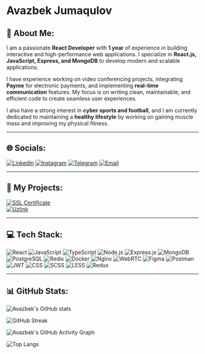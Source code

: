 # Avazbek Jumaqulov

## 🚀 About Me:
I am a passionate **React Developer** with **1 year** of experience in building interactive and high-performance web applications. I specialize in **React.js, JavaScript, Express, and MongoDB** to develop modern and scalable applications.

I have experience working on video conferencing projects, integrating **Payme** for electronic payments, and implementing **real-time communication** features. My focus is on writing clean, maintainable, and efficient code to create seamless user experiences.

I also have a strong interest in **cyber sports and football**, and I am currently dedicated to maintaining a **healthy lifestyle** by working on gaining muscle mass and improving my physical fitness.

---

## 🌐 Socials:
[![LinkedIn](https://img.shields.io/badge/LinkedIn-0A66C2?style=for-the-badge&logo=linkedin&logoColor=white)](https://www.linkedin.com/in/avazbek-jumoqulov-353b39280/) 
[![Instagram](https://img.shields.io/badge/Instagram-E4405F?style=for-the-badge&logo=instagram&logoColor=white)](https://www.instagram.com/jumaqulov__) 
[![Telegram](https://img.shields.io/badge/Telegram-26A5E4?style=for-the-badge&logo=telegram&logoColor=white)](https://t.me/Avazbey21) 
[![Email](https://img.shields.io/badge/Email-D14836?style=for-the-badge&logo=gmail&logoColor=white)](mailto:avazjonjumoqulov@gmail.com)

---

## 🔗 My Projects:

[![SSL Certificate](https://img.shields.io/badge/SSL%20Certificate-Live%20Demo-blue?style=for-the-badge)](https://sslcertificate.uz/)
<br>
[![Uzlink](https://img.shields.io/badge/Uzlink-Live%20Demo-green?style=for-the-badge)](https://uzlink.uz/)

---

## 💻 Tech Stack:

![React](https://img.shields.io/badge/React-20232A?style=for-the-badge&logo=react&logoColor=61DAFB)
![JavaScript](https://img.shields.io/badge/JavaScript-F7DF1E?style=for-the-badge&logo=javascript&logoColor=black)
![TypeScript](https://img.shields.io/badge/TypeScript-007ACC?style=for-the-badge&logo=typescript&logoColor=white)
![Node.js](https://img.shields.io/badge/Node.js-43853D?style=for-the-badge&logo=node.js&logoColor=white)
![Express.js](https://img.shields.io/badge/Express.js-000000?style=for-the-badge&logo=express&logoColor=white)
![MongoDB](https://img.shields.io/badge/MongoDB-4EA94B?style=for-the-badge&logo=mongodb&logoColor=white)
![PostgreSQL](https://img.shields.io/badge/PostgreSQL-316192?style=for-the-badge&logo=postgresql&logoColor=white)
![Redis](https://img.shields.io/badge/Redis-DC382D?style=for-the-badge&logo=redis&logoColor=white)
![Docker](https://img.shields.io/badge/Docker-2496ED?style=for-the-badge&logo=docker&logoColor=white)
![Nginx](https://img.shields.io/badge/Nginx-009639?style=for-the-badge&logo=nginx&logoColor=white)
![WebRTC](https://img.shields.io/badge/WebRTC-333333?style=for-the-badge&logo=webrtc&logoColor=white)
![Figma](https://img.shields.io/badge/Figma-F24E1E?style=for-the-badge&logo=figma&logoColor=white)
![Postman](https://img.shields.io/badge/Postman-FF6C37?style=for-the-badge&logo=postman&logoColor=white)
![JWT](https://img.shields.io/badge/JWT-000000?style=for-the-badge&logo=jsonwebtokens&logoColor=white)
![CSS](https://img.shields.io/badge/CSS-1572B6?style=for-the-badge&logo=css3&logoColor=white)
![SCSS](https://img.shields.io/badge/SCSS-CC6699?style=for-the-badge&logo=sass&logoColor=white)
![LESS](https://img.shields.io/badge/LESS-1D365D?style=for-the-badge&logo=less&logoColor=white)
![Redux](https://img.shields.io/badge/Redux-764ABC?style=for-the-badge&logo=redux&logoColor=white)

---

## 📊 GitHub Stats:

![Avazbek's GitHub stats](https://github-readme-stats.vercel.app/api?username=Jumaqulov&show_icons=true&theme=dark)

![GitHub Streak](https://streak-stats.demolab.com/?user=Jumaqulov&theme=dark)

![Avazbek's GitHub Activity Graph](https://github-readme-activity-graph.vercel.app/graph?username=jumaqulov&theme=react-dark)

![Top Langs](https://github-readme-stats.vercel.app/api/top-langs/?username=Jumaqulov&layout=compact&theme=dark)

